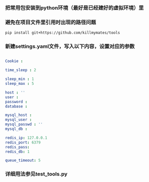 ### 把常用包安装到python环境（最好是已经建好的虚拟环境）里
### 避免在项目文件里引用时出现的路径问题
```sh
pip install git+https://github.com/killmymates/tools
```

### 新建settings.yaml文件，写入以下内容，设置对应的参数
```yaml

Cookie :

time_sleep : 2

sleep_min : 1
sleep_max : 5

host : ''
user :
password :
database :

mysql_host :
mysql_user :
mysql_passwd : ''
mysql_db :

redis_ip: 127.0.0.1
redis_port: 6379
redis_pass:
redis_db: 1

queue_timeout: 5

```
### 详细用法参见test_tools.py
